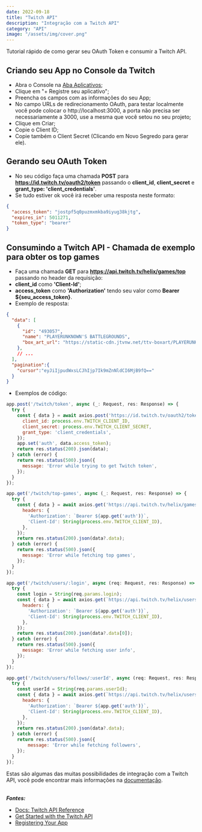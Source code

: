 ```yaml
---
date: 2022-09-18
title: "Twitch API"
description: "Integração com a Twitch API"
category: "API"
image: "/assets/img/cover.png"
---
```


Tutorial rápido de como gerar seu OAuth Token e consumir a Twitch API.

## Criando seu App no Console da Twitch

- Abra o Console na <a href="https://dev.twitch.tv/console/apps" target="_blank" rel="noopener noreferrer">Aba Aplicativos</a>;
- Clique em "+ Registre seu aplicativo";
- Preencha os campos com as informações do seu App;
- No campo URLs de redirecionamento OAuth, para testar localmente você pode colocar o http://localhost:3000, a porta não precisa ser necessariamente a 3000, use a mesma que você setou no seu projeto;
- Clique em Criar;
- Copie o Client ID;
- Copie também o Client Secret (Clicando em Novo Segredo para gerar ele).

## Gerando seu OAuth Token

- No seu código faça uma chamada **POST** para **https://id.twitch.tv/oauth2/token** passando o **client_id**, **client_secret** e **grant_type: 'client_credentials'**.
- Se tudo estiver ok você irá receber uma resposta neste formato:
```json
{
  "access_token": "jostpf5q0puzmxmkba9iyug38kjtg",
  "expires_in": 5011271,
  "token_type": "bearer"
}
```

## Consumindo a Twitch API - Chamada de exemplo para obter os top games
- Faça uma chamada **GET** para **https://api.twitch.tv/helix/games/top** passando no header da requisição:
-  **client_id** como **'Client-Id'**;
- **access_token** como **'Authorization'** tendo seu valor como **Bearer ${seu_access_token}**.
- Exemplo de resposta:
```json
{
  "data": [
    {
      "id": "493057",
      "name": "PLAYERUNKNOWN'S BATTLEGROUNDS",
      "box_art_url": "https://static-cdn.jtvnw.net/ttv-boxart/PLAYERUNKNOWN%27S%20BATTLEGROUNDS-{width}x{height}.jpg"
    },
    // ...
  ],
  "pagination":{
    "cursor":"eyJiIjpudWxsLCJhIjp7Ik9mZnNldCI6MjB9fQ=="
  }
}
```

- Exemplos de código:
```js
app.post('/twitch/token', async (_: Request, res: Response) => {
  try {
    const { data } = await axios.post('https://id.twitch.tv/oauth2/token', {
      client_id: process.env.TWITCH_CLIENT_ID,
      client_secret: process.env.TWITCH_CLIENT_SECRET,
      grant_type: 'client_credentials',
    });
    app.set('auth', data.access_token);
    return res.status(200).json(data);
  } catch (error) {
    return res.status(500).json({
      message: 'Error while trying to get Twitch token',
    });
  }
});
```
```js
app.get('/twitch/top-games', async (_: Request, res: Response) => {
  try {
    const { data } = await axios.get('https://api.twitch.tv/helix/games/top', {
      headers: {
        'Authorization': `Bearer ${app.get('auth')}`,
        'Client-Id': String(process.env.TWITCH_CLIENT_ID),
      },
    });
    return res.status(200).json(data?.data);
  } catch (error) {
    return res.status(500).json({
      message: 'Error while fetching top games',
    });
  }
});
```
```js
app.get('/twitch/users/:login', async (req: Request, res: Response) => {
  try {
    const login = String(req.params.login);
    const { data } = await axios.get(`https://api.twitch.tv/helix/users?login=${login}`, {
      headers: {
        'Authorization': `Bearer ${app.get('auth')}`,
        'Client-Id': String(process.env.TWITCH_CLIENT_ID),
      },
    });
    return res.status(200).json(data?.data[0]);
  } catch (error) {
    return res.status(500).json({
      message: 'Error while fetching user info',
    });
  }
});
```
```js
app.get('/twitch/users/follows/:userId', async (req: Request, res: Response) => {
  try {
    const userId = String(req.params.userId);
    const { data } = await axios.get(`https://api.twitch.tv/helix/users/follows?from_id=${userId}`, {
      headers: {
        'Authorization': `Bearer ${app.get('auth')}`,
        'Client-Id': String(process.env.TWITCH_CLIENT_ID),
      },
    });
    return res.status(200).json(data?.data);
  } catch (error) {
    return res.status(500).json({
        message: 'Error while fetching followers',
    });
  }
});
```

Estas são algumas das muitas possibilidades de integração com a Twitch API, você pode encontrar mais informações na <a href="https://dev.twitch.tv/docs/api" target="_blank" rel="noopener noreferrer">documentação</a>.<br/><br/>

***Fontes:***

- <a href="https://dev.twitch.tv/docs/api/reference" target="_blank" rel="noopener noreferrer">Docs: Twitch API Reference</a>
- <a href="https://dev.twitch.tv/docs/api/get-started" target="_blank" rel="noopener noreferrer">Get Started with the Twitch API</a>
- <a href="https://dev.twitch.tv/docs/authentication/register-app" target="_blank" rel="noopener noreferrer">Registering Your App</a> 